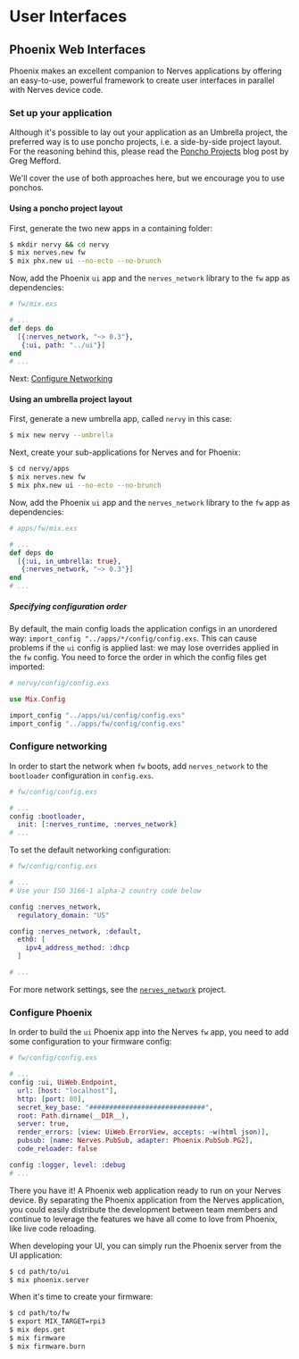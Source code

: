 # User Interfaces

## Phoenix Web Interfaces

Phoenix makes an excellent companion to Nerves applications by offering an easy-to-use, powerful framework to create user interfaces in parallel with Nerves device code.

### Set up your application

Although it's possible to lay out your application as an Umbrella project, the preferred way is to use poncho projects, i.e. a side-by-side project layout. For the reasoning behind this, please read the [Poncho Projects](http://embedded-elixir.com/post/2017-05-19-poncho-projects/) blog post by Greg Mefford.

We'll cover the use of both approaches here, but we encourage you to use ponchos.

#### Using a poncho project layout

First, generate the two new apps in a containing folder:

```bash
$ mkdir nervy && cd nervy
$ mix nerves.new fw
$ mix phx.new ui --no-ecto --no-brunch
```

Now, add the Phoenix `ui` app and the `nerves_network` library to the `fw` app as dependencies:

```elixir
# fw/mix.exs

# ...
def deps do
  [{:nerves_network, "~> 0.3"},
   {:ui, path: "../ui"}]
end
# ...
```

Next: [Configure Networking](#configure-networking)


#### Using an umbrella project layout

First, generate a new umbrella app, called `nervy` in this case:

```bash
$ mix new nervy --umbrella
```

Next, create your sub-applications for Nerves and for Phoenix:

```bash
$ cd nervy/apps
$ mix nerves.new fw
$ mix phx.new ui --no-ecto --no-brunch
```

Now, add the Phoenix `ui` app and the `nerves_network` library to the `fw` app as dependencies:

```elixir
# apps/fw/mix.exs

# ...
def deps do
  [{:ui, in_umbrella: true},
   {:nerves_network, "~> 0.3"}]
end
# ...
```

##### Specifying configuration order

By default, the main config loads the application configs in an unordered way: `import_config "../apps/*/config/config.exs`. This can cause problems if the  `ui` config is applied last: we may lose overrides applied in the `fw` config. You need to force the order in which the config files get imported:

```elixir
# nervy/config/config.exs

use Mix.Config

import_config "../apps/ui/config/config.exs"
import_config "../apps/fw/config/config.exs"
```


### Configure networking

In order to start the network when `fw` boots, add `nerves_network` to the `bootloader` configuration in `config.exs`.

```elixir
# fw/config/config.exs

# ...
config :bootloader,
  init: [:nerves_runtime, :nerves_network]
# ...
```

To set the default networking configuration:

```elixir
# fw/config/config.exs

# ...
# Use your ISO 3166-1 alpha-2 country code below

config :nerves_network,
  regulatory_domain: "US"

config :nerves_network, :default,
  eth0: [
    ipv4_address_method: :dhcp
  ]

# ...
```

For more network settings, see the [`nerves_network`](https://github.com/nerves-project/nerves_network) project.


### Configure Phoenix

In order to build the `ui` Phoenix app into the Nerves `fw` app, you need to add some configuration to your firmware config:

```elixir
# fw/config/config.exs

# ...
config :ui, UiWeb.Endpoint,
  url: [host: "localhost"],
  http: [port: 80],
  secret_key_base: "#############################",
  root: Path.dirname(__DIR__),
  server: true,
  render_errors: [view: UiWeb.ErrorView, accepts: ~w(html json)],
  pubsub: [name: Nerves.PubSub, adapter: Phoenix.PubSub.PG2],
  code_reloader: false

config :logger, level: :debug
# ...
```


There you have it!
A Phoenix web application ready to run on your Nerves device.
By separating the Phoenix application from the Nerves application, you could easily distribute the development between team members and continue to leverage the features we have all come to love from Phoenix, like live code reloading.

When developing your UI, you can simply run the Phoenix server from the UI application:

```bash
$ cd path/to/ui
$ mix phoenix.server
```

When it's time to create your firmware:

```bash
$ cd path/to/fw
$ export MIX_TARGET=rpi3
$ mix deps.get
$ mix firmware
$ mix firmware.burn
```
